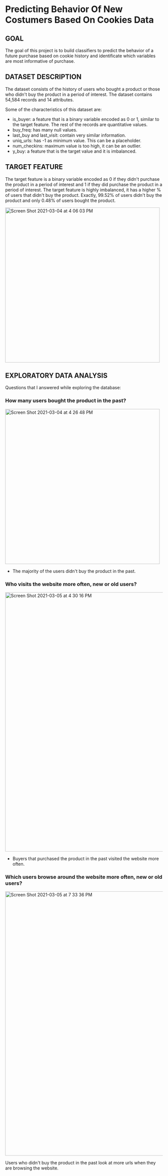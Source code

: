 # Predicting Behavior Of New Costumers Based On Cookies Data

## GOAL

The goal of this project is to build classifiers to predict the behavior of a future purchase based on cookie history and identificate which variables are most informative of purchase.

## DATASET DESCRIPTION

The dataset consists of the history of users who bought a product or those who didn't buy the product in a period of interest. The dataset contains 54,584 records and 14 attributes.

Some of the characteristics of this dataset are:

- is_buyer: a feature that is a binary variable encoded as 0 or 1, similar to the target feature. The rest of the records are quantitative values.
- buy_freq: has many null values.
- last_buy and last_visit: contain very similar information.
- uniq_urls: has -1 as minimum value. This can be a placeholder.
- num_checkins: maximum value is too high, it can be an outlier.
- y_buy: a feature that is the target value and it is imbalanced. 

## TARGET FEATURE

The target feature is a binary variable encoded as 0 if they didn't purchase the product in a period of interest and 1 if they did purchase the product in a period of interest. The target feature is highly imbalanced, it has a higher % of users that didn't buy the product. Exactly, 99.52% of users didn't buy the product and only 0.48% of users bought the product. 

<img width="494" alt="Screen Shot 2021-03-04 at 4 06 03 PM" src="https://user-images.githubusercontent.com/43222117/110340238-0b68cf80-7ff7-11eb-9b51-1db4c4b4c39d.png">

## EXPLORATORY DATA ANALYSIS

Questions that I answered while exploring the database:

### How many users bought the product in the past?

<img width="494" alt="Screen Shot 2021-03-04 at 4 26 48 PM" src="https://user-images.githubusercontent.com/43222117/110340417-3e12c800-7ff7-11eb-9647-b13338110455.png">

- The majority of the users didn't buy the product in the past.
### Who visits the website more often, new or old users?


<img width="826" alt="Screen Shot 2021-03-05 at 4 30 16 PM" src="https://user-images.githubusercontent.com/43222117/110340496-57b40f80-7ff7-11eb-91d1-5356daeab6aa.png">

- Buyers that purchased the product in the past visited the website more often.

### Which users browse around the website more often, new or old users?

<img width="842" alt="Screen Shot 2021-03-05 at 7 33 36 PM" src="https://user-images.githubusercontent.com/43222117/110340645-79ad9200-7ff7-11eb-90ea-c7e3e3f50863.png">

Users who didn't buy the product in the past look at more urls when they are browsing the website.

